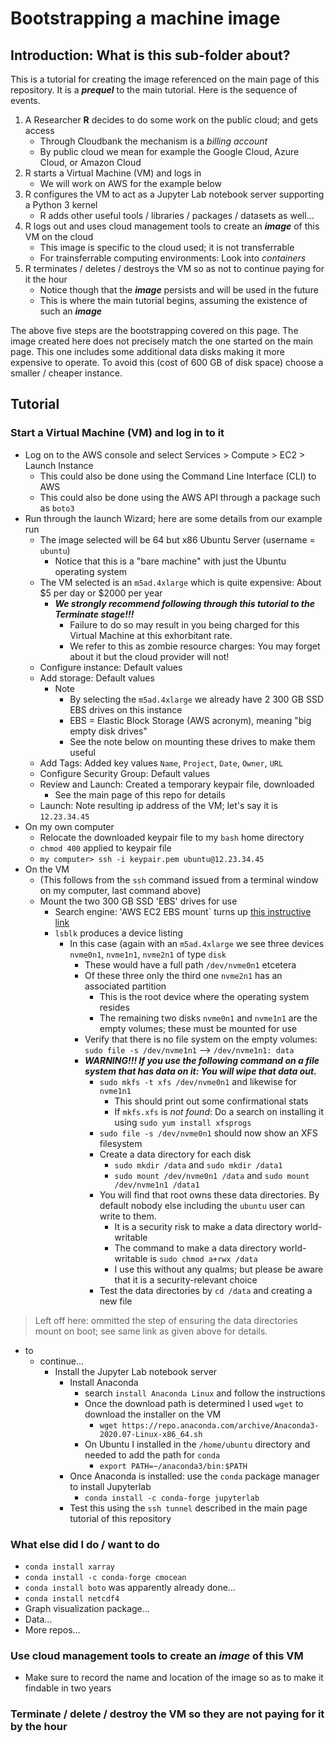 # Bootstrapping a machine image

## Introduction: What is this sub-folder about? 

This is a tutorial for creating the image referenced on the main page of this repository. It is a ***prequel*** to the main tutorial.
Here is the sequence of events. 

1. A Researcher **R** decides to do some work on the public cloud; and gets access
    * Through Cloudbank the mechanism is a *billing account*
    * By public cloud we mean for example the Google Cloud, Azure Cloud, or Amazon Cloud
2. R starts a Virtual Machine (VM) and logs in
    * We will work on AWS for the example below
3. R configures the VM to act as a Jupyter Lab notebook server supporting a Python 3 kernel
    * R adds other useful tools / libraries / packages / datasets as well...
4. R logs out and uses cloud management tools to create an ***image*** of this VM on the cloud
    * This image is specific to the cloud used; it is not transferrable
    * For trainsferrable computing environments: Look into *containers*
5. R terminates / deletes / destroys the VM so as not to continue paying for it the hour
    * Notice though that the ***image*** persists and will be used in the future
    * This is where the main tutorial begins, assuming the existence of such an ***image***


The above five steps are the bootstrapping covered on this page. The image created here does not precisely match the one 
started on the main page. This one includes some additional data disks making it more expensive to operate. To avoid this
(cost of 600 GB of disk space) choose a smaller / cheaper instance. 


## Tutorial


### Start a Virtual Machine (VM) and log in to it

* Log on to the AWS console and select Services > Compute > EC2 > Launch Instance
    * This could also be done using the Command Line Interface (CLI) to AWS
    * This could also be done using the AWS API through a package such as `boto3`
* Run through the launch Wizard; here are some details from our example run
    * The image selected will be 64 but x86 Ubuntu Server (username = `ubuntu`)
        * Notice that this is a "bare machine" with just the Ubuntu operating system
    * The VM selected is an `m5ad.4xlarge` which is quite expensive: About $5 per day or $2000 per year
        * ***We strongly recommend following through this tutorial to the Terminate stage!!!***
            * Failure to do so may result in you being charged for this Virtual Machine at this exhorbitant rate.
            * We refer to this as zombie resource charges: You may forget about it but the cloud provider will not!
    * Configure instance: Default values
    * Add storage: Default values 
        * Note
            * By selecting the `m5ad.4xlarge` we already have 2 300 GB SSD EBS drives on this instance
            * EBS = Elastic Block Storage (AWS acronym), meaning "big empty disk drives"
            * See the note below on mounting these drives to make them useful
    * Add Tags: Added key values `Name`, `Project`, `Date`, `Owner`, `URL`
    * Configure Security Group: Default values
    * Review and Launch: Created a temporary keypair file, downloaded
        * See the main page of this repo for details
    * Launch: Note resulting ip address of the VM; let's say it is `12.23.34.45`
* On my own computer
    * Relocate the downloaded keypair file to my `bash` home directory
    * `chmod 400` applied to keypair file
    * `my computer> ssh -i keypair.pem ubuntu@12.23.34.45`
* On the VM 
    * (This follows from the `ssh` command issued from a terminal window on my computer, last command above)
    * Mount the two 300 GB SSD 'EBS' drives for use
        * Search engine: 'AWS EC2 EBS mount` turns up [this instructive link](https://docs.aws.amazon.com/AWSEC2/latest/UserGuide/ebs-using-volumes.html)
        * `lsblk` produces a device listing
            * In this case (again with an `m5ad.4xlarge` we see three devices `nvme0n1`, `nvme1n1`, `nvme2n1` of type `disk`
                * These would have a full path `/dev/nvme0n1` etcetera
                * Of these three only the third one `nvme2n1` has an associated partition
                    * This is the root device where the operating system resides
                    * The remaining two disks `nvme0n1` and `nvme1n1` are the empty volumes; these must be mounted for use
                * Verify that there is no file system on the empty volumes: `sudo file -s /dev/nvme1n1` --> `/dev/nvme1n1: data`
                * ***WARNING!!! If you use the following command on a file system that has data on it: You will wipe that data out.***
                    * `sudo mkfs -t xfs /dev/nvme0n1` and likewise for `nvme1n1`
                        * This should print out some confirmational stats
                        * If `mkfs.xfs` is *not found*: Do a search on installing it using `sudo yum install xfsprogs`
                    * `sudo file -s /dev/nvme0n1` should now show an XFS filesystem
                    * Create a data directory for each disk
                        * `sudo mkdir /data` and `sudo mkdir /data1`
                        * `sudo mount /dev/nvme0n1 /data` and `sudo mount /dev/nvme1n1 /data1`
                    * You will find that root owns these data directories. By default nobody else including the `ubuntu` user can write to them.
                        * It is a security risk to make a data directory world-writable
                        * The command to make a data directory world-writable is `sudo chmod a+rwx /data`
                        * I use this without any qualms; but please be aware that it is a security-relevant choice
                    * Test the data directories by `cd /data` and creating a new file
                    
                    
> Left off here: ommitted the step of ensuring the data directories mount on boot; see same link as given above for details.
 
 * to
     * continue...
        * Install the Jupyter Lab notebook server
            * Install Anaconda
                * search `install Anaconda Linux` and follow the instructions
                * Once the download path is determined I used `wget` to download the installer on the VM
                    * `wget https://repo.anaconda.com/archive/Anaconda3-2020.07-Linux-x86_64.sh`
                * On Ubuntu I installed in the `/home/ubuntu` directory and needed to add the path for `conda`
                    * `export PATH=~/anaconda3/bin:$PATH`
            * Once Anaconda is installed: use the `conda` package manager to install Jupyterlab
                * `conda install -c conda-forge jupyterlab`
            * Test this using the `ssh tunnel` described in the main page tutorial of this repository



### What else did I do / want to do


* `conda install xarray`
* `conda install -c conda-forge cmocean`
* `conda install boto` was apparently already done...
* `conda install netcdf4`
* Graph visualization package...
* Data...
* More repos...


### Use cloud management tools to create an ***image*** of this VM


* Make sure to record the name and location of the image so as to make it findable in two years


### Terminate / delete / destroy the VM so they are not paying for it by the hour
